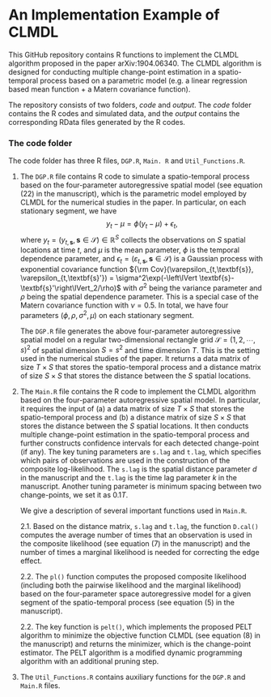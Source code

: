An Implementation Example of CLMDL
================

This GitHub repository contains R functions to implement the CLMDL algorithm proposed in the paper arXiv:1904.06340. The CLMDL algorithm is designed for conducting multiple change-point estimation in a spatio-temporal process based on a parametric model (e.g. a linear regression based mean function + a Matern covariance function).

The repository consists of two folders, *code* and *output*. The *code* folder contains the R codes and simulated data, and the *output* contains the corresponding RData files generated by the R codes.

### The code folder

The code folder has three R files, `DGP.R`, `Main. R` and `Util_Functions.R`.
1. The `DGP.R` file contains R code to simulate a spatio-temporal process based on the four-parameter autoregressive spatial model (see equation (22) in the manuscript), which is the parametric model employed by CLMDL for the numerical studies in the paper. In particular, on each stationary segment, we have $$y_t-\mu = \phi (y_t-\mu) +\epsilon_t,$$ where $y_t=(y_{t,\textbf{s}}, \textbf{s}\in \mathcal S)\in \mathbb R^S$ collects the observations on $S$ spatial locations at time $t$, and $\mu$ is the mean parameter, $\phi$ is the temporal dependence parameter, and $\epsilon_t=(\varepsilon_{t,\textbf{s}}, \textbf{s}\in \mathcal S)$ is a Gaussian process with exponential covariance function ${\rm Cov}(\varepsilon_{t,\textbf{s}}, \varepsilon_{t,\textbf{s}'}) = \sigma^2\exp(-\left\lVert \textbf{s}-\textbf{s}'\right\lVert_2/\rho)$ with $\sigma^2$ being the variance parameter and $\rho$ being the spatial dependence parameter. This is a special case of the Matern covariance function with $\nu=0.5$. In total, we have four parameters $(\phi, \rho, \sigma^2, \mu)$ on each stationary segment.

   The `DGP.R` file generates the above four-parameter autoregressive spatial model on a regular two-dimensional rectangle grid $\mathcal S=(1,2,\cdots,s)^2$ of spatial dimension $S=s^2$ and time dimension $T$. This is the setting used in the numerical studies of the paper. It returns a data matrix of size $T \times S$ that stores the spatio-temporal process and a distance matrix of size $S\times S$ that stores the distance between the $S$ spatial locations.

2. The `Main.R` file contains the R code to implement the CLMDL algorithm based on the four-parameter autoregressive spatial model. In particular, it requires the input of (a) a data matrix of size $T \times S$ that stores the spatio-temporal process and (b) a distance matrix of size $S\times S$ that stores the distance between the $S$ spatial locations. It then conducts multiple change-point estimation in the spatio-temporal process and further constructs confidence intervals for each detected change-point (if any). The key tuning parameters are `s.lag` and `t.lag`, which specifies which pairs of observations are used in the construction of the composite log-likelihood. The `s.lag` is the spatial distance parameter $d$ in the manuscript and the `t.lag` is the time lag parameter $k$ in the manuscript. Another tuning parameter is minimum spacing between two change-points, we set it as $0.1 T$.

   We give a description of several important functions used in `Main.R`.
   
   2.1. Based on the distance matrix, `s.lag` and `t.lag`, the function `D.cal()` computes the average number of times that an observation is used in the composite likelihood (see equation (7) in the manuscript) and the number of times a marginal likelihood is needed for correcting the edge effect.

   2.2. The `pl()` function computes the proposed composite likelihood (including both the pairwise likelihood and the marginal likelihood) based on the four-parameter space autoregressive model for a given segment of the spatio-temporal process (see equation (5) in the manuscript).

   2.2. The key function is `pelt()`, which implements the proposed PELT algorithm to minimize the objective function CLMDL (see equation (8) in the manuscript) and returns the minimizer, which is the change-point estimator. The PELT algorithm is a modified dynamic programming algorithm with an additional pruning step.

4. The `Util_Functions.R` contains auxiliary functions for the `DGP.R` and `Main.R` files.
